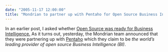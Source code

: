 ```yaml
---
date: "2005-11-17 12:00:00"
title: "Mondrian to partner up with Pentaho for Open Source Business Intelligence"
---
```




In an earlier post, I asked whether [Open Source was ready for Business Intelligence.](/lemire/blog/2005/08/03/bi-is-ready-for-open-source-is-open-source-ready-for-bi/) As it turns out, yesterday, the Mondrian team announced that they were partnering up with [Pentaho](http://www.pentaho.com/) which they claim to be <i>the world&rsquo;s leading provider of open source Business Intelligence (BI)</i>. 

